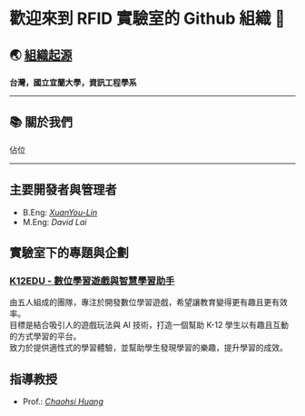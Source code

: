 # 歡迎來到 RFID 實驗室的 Github 組織 👋

## 🌏 [組織起源](https://csie.niu.edu.tw/index.php)
**台灣，國立宜蘭大學，資訊工程學系**  

---

## 📚 關於我們
佔位

---

## 主要開發者與管理者
- B.Eng: *[XuanYou-Lin](https://tsukisama9292.github.io/blog/)*
- M.Eng: *David Lai*

## 實驗室下的專題與企劃
### [K12EDU - 數位學習遊戲與智慧學習助手](https://github.com/k12edu)
由五人組成的團隊，專注於開發數位學習遊戲，希望讓教育變得更有趣且更有效率。  
目標是結合吸引人的遊戲玩法與 AI 技術，打造一個幫助 K-12 學生以有趣且互動的方式學習的平台。  
致力於提供適性式的學習體驗，並幫助學生發現學習的樂趣，提升學習的成效。  

## 指導教授
- Prof.: *[Chaohsi Huang](https://www.facebook.com/cutechaohsi)*
